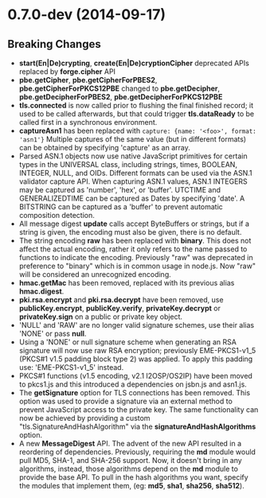# 0.7.0-dev (2014-09-17)

## Breaking Changes

- **start(En|De)crypting**, **create(En|De)cryptionCipher** deprecated APIs
  replaced by **forge.cipher** API
- **pbe.getCipher**, **pbe.getCipherForPBES2**, **pbe.getCipherForPKCS12PBE**
  changed to **pbe.getDecipher**, **pbe.getDecipherForPBES2**, **pbe.getDecipherForPKCS12PBE**
- **tls.connected** is now called prior to flushing the final finished record;
  it used to be called afterwards, but that could trigger **tls.dataReady**
  to be called first in a synchronous environment.
- **captureAsn1** has been replaced with ```capture: {name: '<foo>', format: 'asn1'}```
  Multiple captures of the same value (but in different formats) can be
  obtained by specifying 'capture' as an array.
- Parsed ASN.1 objects now use native JavaScript primitives for certain
  types in the UNIVERSAL class, including strings, times, BOOLEAN, INTEGER,
  NULL, and OIDs. Different formats can be used via the ASN.1 validator
  capture API. When capturing ASN.1 values, ASN.1 INTEGERS may be captured
  as 'number', 'hex', or 'buffer'. UTCTIME and GENERALIZEDTIME can be captured
  as Dates by specifying 'date'. A BITSTRING can be captured as a 'buffer' to
  prevent automatic composition detection.
- All message digest **update** calls accept ByteBuffers or strings, but
  if a string is given, the encoding must also be given, there is no default.
- The string encoding **raw** has been replaced with **binary**. This does not
  affect the actual encoding, rather it only refers to the name passed to
  functions to indicate the encoding. Previously "raw" was deprecated in
  preference to "binary" which is in common usage in node.js. Now "raw"
  will be considered an unrecognized encoding.
- **hmac.getMac** has been removed, replaced with its previous alias **hmac.digest**.
- **pki.rsa.encrypt** and **pki.rsa.decrypt** have been removed, use
  **publicKey.encrypt**, **publicKey.verify**, **privateKey.decrypt** or
  **privateKey.sign** on a public or private key object.
- 'NULL' and 'RAW' are no longer valid signature schemes, use their alias
  'NONE' or pass **null**.
- Using a 'NONE' or null signature scheme when generating an RSA signature
  will now use raw RSA encryption; previously EME-PKCS1-v1_5 (PKCS#1 v1.5
  padding block type 2) was applied. To apply this padding use: 'EME-PKCS1-v1_5'
  instead.
- PKCS#1 functions (v1.5 encoding, v2.1 I2OSP/OS2IP) have been moved to
  pkcs1.js and this introduced a dependencies on jsbn.js and asn1.js.
- The **getSignature** option for TLS connections has been removed. This
  option was used to provide a signature via an external method to prevent
  JavaScript access to the private key. The same functionality can now be
  achieved by providing a custom "tls.SignatureAndHashAlgorithm" via the
  **signatureAndHashAlgorithms** option.
- A new **MessageDigest** API. The advent of the new API resulted in a
  reordering of dependencies. Previously, requiring the **md** module would
  pull MD5, SHA-1, and SHA-256 support. Now, it doesn't bring in any
  algorithms, instead, those algorithms depend on the **md** module to provide
  the base API. To pull in the hash algorithms you want, specify the modules
  that implement them, (eg: **md5**, **sha1**, **sha256**, **sha512**).
